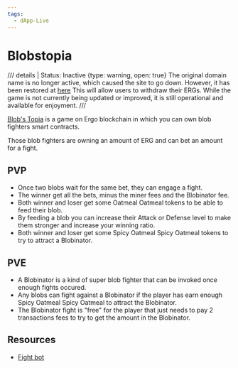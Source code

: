 ```yaml
---
tags:
  - dApp-Live
---
```


# Blobstopia

/// details | Status: Inactive
     {type: warning, open: true}
The original domain name is no longer active, which caused the site to go down. However, it has been restored at [here](http://51.77.221.96:8080/) This will allow users to withdraw their ERGs. While the game is not currently being updated or improved, it is still operational and available for enjoyment.
///




[Blob's Topia](http://51.77.221.96:8080/) is a game on Ergo blockchain in which you can own blob fighters smart contracts.

Those blob fighters are owning an amount of ERG and can bet an amount for a fight.

## PVP

- Once two blobs wait for the same bet, they can engage a fight.
- The winner get all the bets, minus the miner fees and the Blobinator fee.
- Both winner and loser get some Oatmeal Oatmeal tokens to be able to feed their blob.
- By feeding a blob you can increase their Attack or Defense level to make them stronger and increase your winning ratio.
- Both winner and loser get some Spicy Oatmeal Spicy Oatmeal tokens to try to attract a Blobinator.

## PVE

- A Blobinator is a kind of super blob fighter that can be invoked once enough fights occured.
- Any blobs can fight against a Blobinator if the player has earn enough Spicy Oatmeal Spicy Oatmeal to attract the Blobinator.
- The Blobinator fight is "free" for the player that just needs to pay 2 transactions fees to try to get the amount in the Blobinator.

## Resources

- [Fight bot](https://github.com/ThierryM1212/blobs-topia/releases/tag/v1.1.0)